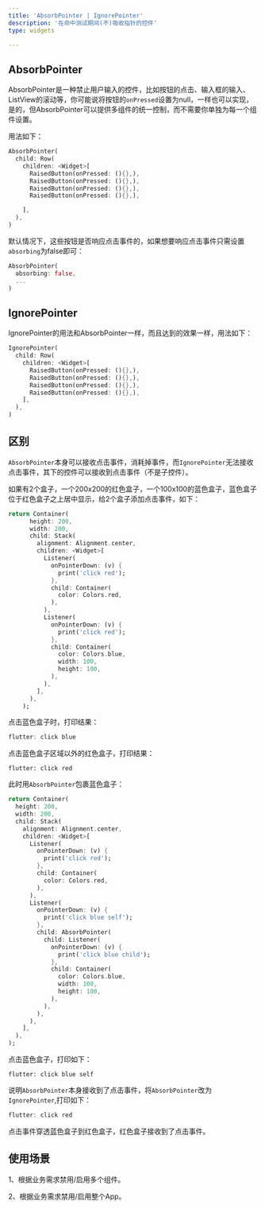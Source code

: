 ```yaml
---
title: 'AbsorbPointer | IgnorePointer'
description: '在命中测试期间(不)吸收指针的控件'
type: widgets

---
```




## AbsorbPointer

AbsorbPointer是一种禁止用户输入的控件，比如按钮的点击、输入框的输入、ListView的滚动等，你可能说将按钮的`onPressed`设置为null，一样也可以实现，是的，但AbsorbPointer可以提供多组件的统一控制，而不需要你单独为每一个组件设置。

用法如下：

```dart
AbsorbPointer(
  child: Row(
    children: <Widget>[
      RaisedButton(onPressed: (){},),
      RaisedButton(onPressed: (){},),
      RaisedButton(onPressed: (){},),
      RaisedButton(onPressed: (){},),

    ],
  ),
)
```

默认情况下，这些按钮是否响应点击事件的，如果想要响应点击事件只需设置`absorbing`为false即可：

```dart
AbsorbPointer(
  absorbing: false,
  ...
)
```



## IgnorePointer

IgnorePointer的用法和AbsorbPointer一样，而且达到的效果一样，用法如下：

```dart
IgnorePointer(
  child: Row(
    children: <Widget>[
      RaisedButton(onPressed: (){},),
      RaisedButton(onPressed: (){},),
      RaisedButton(onPressed: (){},),
      RaisedButton(onPressed: (){},),
    ],
  ),
)
```



## 区别

`AbsorbPointer`本身可以接收点击事件，消耗掉事件，而`IgnorePointer`无法接收点击事件，其下的控件可以接收到点击事件（不是子控件）。

如果有2个盒子，一个200x200的红色盒子，一个100x100的蓝色盒子，蓝色盒子位于红色盒子之上居中显示，给2个盒子添加点击事件，如下：

```dart
return Container(
      height: 200,
      width: 200,
      child: Stack(
        alignment: Alignment.center,
        children: <Widget>[
          Listener(
            onPointerDown: (v) {
              print('click red');
            },
            child: Container(
              color: Colors.red,
            ),
          ),
          Listener(
            onPointerDown: (v) {
              print('click red');
            },
            child: Container(
              color: Colors.blue,
              width: 100,
              height: 100,
            ),
          ),
        ],
      ),
    );
```

点击蓝色盒子时，打印结果：

```dart
flutter: click blue
```

点击蓝色盒子区域以外的红色盒子，打印结果：

```
flutter: click red
```

此时用`AbsorbPointer`包裹蓝色盒子：

```dart
return Container(
  height: 200,
  width: 200,
  child: Stack(
    alignment: Alignment.center,
    children: <Widget>[
      Listener(
        onPointerDown: (v) {
          print('click red');
        },
        child: Container(
          color: Colors.red,
        ),
      ),
      Listener(
        onPointerDown: (v) {
          print('click blue self');
        },
        child: AbsorbPointer(
          child: Listener(
            onPointerDown: (v) {
              print('click blue child');
            },
            child: Container(
              color: Colors.blue,
              width: 100,
              height: 100,
            ),
          ),
        ),
      ),
    ],
  ),
);
```

点击蓝色盒子，打印如下：

```
flutter: click blue self
```

说明`AbsorbPointer`本身接收到了点击事件，将`AbsorbPointer`改为`IgnorePointer`,打印如下：

```dart
flutter: click red
```

点击事件穿透蓝色盒子到红色盒子，红色盒子接收到了点击事件。

## 使用场景

1、根据业务需求禁用/启用多个组件。

2、根据业务需求禁用/启用整个App。















